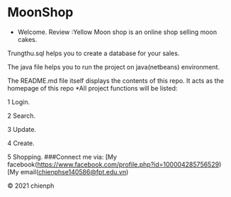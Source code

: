# MoonShop
* Welcome. 
Review :Yellow Moon shop is an online shop selling moon cakes.

Trungthu.sql helps you to create a database for your sales.

The java file helps you to run the project on java(netbeans) environment.

The README.md file itself displays the contents of this repo. It acts as the homepage of this repo *All project functions will be listed:

1 Login.

2 Search.

3 Update.

4 Create.

5 Shopping.
###Connect me via: [My facebook(https://www.facebook.com/profile.php?id=100004285756529)
[My email(chienphse140586@fpt.edu.vn)

© 2021 chienph
